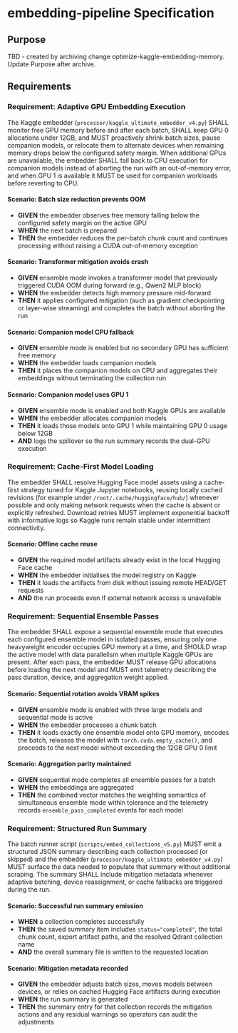 # embedding-pipeline Specification

## Purpose
TBD - created by archiving change optimize-kaggle-embedding-memory. Update Purpose after archive.
## Requirements
### Requirement: Adaptive GPU Embedding Execution
The Kaggle embedder (`processor/kaggle_ultimate_embedder_v4.py`) SHALL monitor free GPU memory before and after each batch, SHALL keep GPU 0 allocations under 12GB, and MUST proactively shrink batch sizes, pause companion models, or relocate them to alternate devices when remaining memory drops below the configured safety margin. When additional GPUs are unavailable, the embedder SHALL fall back to CPU execution for companion models instead of aborting the run with an out-of-memory error, and when GPU 1 is available it MUST be used for companion workloads before reverting to CPU.

#### Scenario: Batch size reduction prevents OOM
- **GIVEN** the embedder observes free memory falling below the configured safety margin on the active GPU
- **WHEN** the next batch is prepared
- **THEN** the embedder reduces the per-batch chunk count and continues processing without raising a CUDA out-of-memory exception

#### Scenario: Transformer mitigation avoids crash
- **GIVEN** ensemble mode invokes a transformer model that previously triggered CUDA OOM during forward (e.g., Qwen2 MLP block)
- **WHEN** the embedder detects high memory pressure mid-forward
- **THEN** it applies configured mitigation (such as gradient checkpointing or layer-wise streaming) and completes the batch without aborting the run

#### Scenario: Companion model CPU fallback
- **GIVEN** ensemble mode is enabled but no secondary GPU has sufficient free memory
- **WHEN** the embedder loads companion models
- **THEN** it places the companion models on CPU and aggregates their embeddings without terminating the collection run

#### Scenario: Companion model uses GPU 1
- **GIVEN** ensemble mode is enabled and both Kaggle GPUs are available
- **WHEN** the embedder allocates companion models
- **THEN** it loads those models onto GPU 1 while maintaining GPU 0 usage below 12GB
- **AND** logs the spillover so the run summary records the dual-GPU execution

### Requirement: Cache-First Model Loading
The embedder SHALL resolve Hugging Face model assets using a cache-first strategy tuned for Kaggle Jupyter notebooks, reusing locally cached revisions (for example under `/root/.cache/huggingface/hub/`) whenever possible and only making network requests when the cache is absent or explicitly refreshed. Download retries MUST implement exponential backoff with informative logs so Kaggle runs remain stable under intermittent connectivity.

#### Scenario: Offline cache reuse
- **GIVEN** the required model artifacts already exist in the local Hugging Face cache
- **WHEN** the embedder initialises the model registry on Kaggle
- **THEN** it loads the artifacts from disk without issuing remote HEAD/GET requests
- **AND** the run proceeds even if external network access is unavailable

### Requirement: Sequential Ensemble Passes
The embedder SHALL expose a sequential ensemble mode that executes each configured ensemble model in isolated passes, ensuring only one heavyweight encoder occupies GPU memory at a time, and SHOULD wrap the active model with data parallelism when multiple Kaggle GPUs are present. After each pass, the embedder MUST release GPU allocations before loading the next model and MUST emit telemetry describing the pass duration, device, and aggregation weight applied.

#### Scenario: Sequential rotation avoids VRAM spikes
- **GIVEN** ensemble mode is enabled with three large models and sequential mode is active
- **WHEN** the embedder processes a chunk batch
- **THEN** it loads exactly one ensemble model onto GPU memory, encodes the batch, releases the model with `torch.cuda.empty_cache()`, and proceeds to the next model without exceeding the 12GB GPU 0 limit

#### Scenario: Aggregation parity maintained
- **GIVEN** sequential mode completes all ensemble passes for a batch
- **WHEN** the embeddings are aggregated
- **THEN** the combined vector matches the weighting semantics of simultaneous ensemble mode within tolerance and the telemetry records `ensemble_pass_completed` events for each model

### Requirement: Structured Run Summary
The batch runner script (`scripts/embed_collections_v5.py`) MUST emit a structured JSON summary describing each collection processed (or skipped) and the embedder (`processor/kaggle_ultimate_embedder_v4.py`) MUST surface the data needed to populate that summary without additional scraping. The summary SHALL include mitigation metadata whenever adaptive batching, device reassignment, or cache fallbacks are triggered during the run.

#### Scenario: Successful run summary emission
- **WHEN** a collection completes successfully
- **THEN** the saved summary item includes `status="completed"`, the total chunk count, export artifact paths, and the resolved Qdrant collection name
- **AND** the overall summary file is written to the requested location

#### Scenario: Mitigation metadata recorded
- **GIVEN** the embedder adjusts batch sizes, moves models between devices, or relies on cached Hugging Face artifacts during execution
- **WHEN** the run summary is generated
- **THEN** the summary entry for that collection records the mitigation actions and any residual warnings so operators can audit the adjustments
